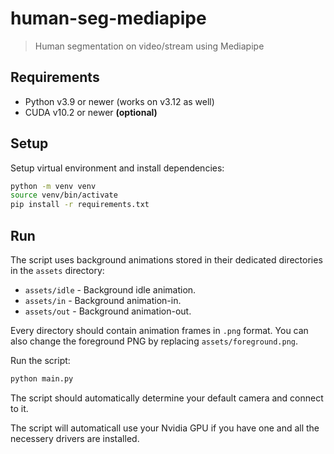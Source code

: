 # human-seg-mediapipe

> Human segmentation on video/stream using Mediapipe

## Requirements

- Python v3.9 or newer (works on v3.12 as well)
- CUDA v10.2 or newer **(optional)**

## Setup

Setup virtual environment and install dependencies:

```sh
python -m venv venv
source venv/bin/activate
pip install -r requirements.txt
```

## Run

The script uses background animations stored in their
dedicated directories in the `assets` directory:

- `assets/idle` - Background idle animation.
- `assets/in` - Background animation-in.
- `assets/out` - Background animation-out.

Every directory should contain animation frames in `.png`
format. You can also change the foreground PNG by replacing
`assets/foreground.png`.

Run the script:

```sh
python main.py
```

The script should automatically determine your default
camera and connect to it.

The script will automaticall use your Nvidia GPU
if you have one and all the necessery drivers are installed.
